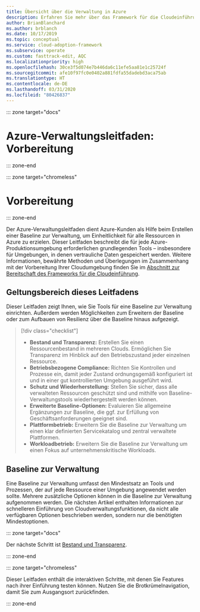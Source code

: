```yaml
---
title: Übersicht über die Verwaltung in Azure
description: Erfahren Sie mehr über das Framework für die Cloudeinführung für Azure mit diesen Informationen zu den grundlegenden Tools, die zum Verwalten von Azure-Produktionsumgebungen erforderlich sind.
author: BrianBlanchard
ms.author: brblanch
ms.date: 10/17/2019
ms.topic: conceptual
ms.service: cloud-adoption-framework
ms.subservice: operate
ms.custom: fasttrack-edit, AQC
ms.localizationpriority: high
ms.openlocfilehash: 30ce3f5d074e7b446da6c11efe5aa81e1c25724f
ms.sourcegitcommit: afe10f97fc0e0402a881fdfa55dadebd3aca75ab
ms.translationtype: HT
ms.contentlocale: de-DE
ms.lasthandoff: 03/31/2020
ms.locfileid: "80426837"
---
```

::: zone target="docs"

# <a name="azure-management-guide-before-you-start"></a>Azure-Verwaltungsleitfaden: Vorbereitung

::: zone-end

::: zone target="chromeless"

# <a name="before-you-start"></a>Vorbereitung

::: zone-end

Der Azure-Verwaltungsleitfaden dient Azure-Kunden als Hilfe beim Erstellen einer Baseline zur Verwaltung, um Einheitlichkeit für alle Ressourcen in Azure zu erzielen. Dieser Leitfaden beschreibt die für jede Azure-Produktionsumgebung erforderlichen grundlegenden Tools – insbesondere für Umgebungen, in denen vertrauliche Daten gespeichert werden. Weitere Informationen, bewährte Methoden und Überlegungen im Zusammenhang mit der Vorbereitung Ihrer Cloudumgebung finden Sie im [Abschnitt zur Bereitschaft des Frameworks für die Cloudeinführung](../index.md).

## <a name="scope-of-this-guide"></a>Geltungsbereich dieses Leitfadens

Dieser Leitfaden zeigt Ihnen, wie Sie Tools für eine Baseline zur Verwaltung einrichten. Außerdem werden Möglichkeiten zum Erweitern der Baseline oder zum Aufbauen von Resilienz über die Baseline hinaus aufgezeigt.

> [!div class="checklist"]
>
> - **Bestand und Transparenz:** Erstellen Sie einen Ressourcenbestand in mehreren Clouds. Ermöglichen Sie Transparenz im Hinblick auf den Betriebszustand jeder einzelnen Ressource.
> - **Betriebsbezogene Compliance:** Richten Sie Kontrollen und Prozesse ein, damit jeder Zustand ordnungsgemäß konfiguriert ist und in einer gut kontrollierten Umgebung ausgeführt wird.
> - **Schutz und Wiederherstellung:** Stellen Sie sicher, dass alle verwalteten Ressourcen geschützt sind und mithilfe von Baseline-Verwaltungstools wiederhergestellt werden können.
> - **Erweiterte Baseline-Optionen:** Evaluieren Sie allgemeine Ergänzungen zur Baseline, die ggf. zur Erfüllung von Geschäftsanforderungen geeignet sind.
> - **Plattformbetrieb:** Erweitern Sie die Baseline zur Verwaltung um einen klar definierten Servicekatalog und zentral verwaltete Plattformen.
> - **Workloadbetrieb:** Erweitern Sie die Baseline zur Verwaltung um einen Fokus auf unternehmenskritische Workloads.

## <a name="management-baseline"></a>Baseline zur Verwaltung

Eine Baseline zur Verwaltung umfasst den Mindestsatz an Tools und Prozessen, der auf jede Ressource einer Umgebung angewendet werden sollte. Mehrere zusätzliche Optionen können in die Baseline zur Verwaltung aufgenommen werden. Die nächsten Artikel enthalten Informationen zur schnelleren Einführung von Cloudverwaltungsfunktionen, da nicht alle verfügbaren Optionen beschrieben werden, sondern nur die benötigten Mindestoptionen.

::: zone target="docs"

Der nächste Schritt ist [Bestand und Transparenz](./inventory.md).

::: zone-end

::: zone target="chromeless"

Dieser Leitfaden enthält die interaktiven Schritte, mit denen Sie Features nach ihrer Einführung testen können. Nutzen Sie die Brotkrümelnavigation, damit Sie zum Ausgangsort zurückfinden.

::: zone-end
